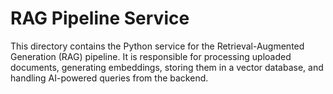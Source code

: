 # RAG Pipeline Service

This directory contains the Python service for the Retrieval-Augmented Generation (RAG) pipeline. It is responsible for processing uploaded documents, generating embeddings, storing them in a vector database, and handling AI-powered queries from the backend.

